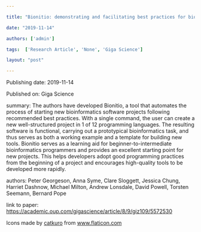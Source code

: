 ---
title: "Bionitio: demonstrating and facilitating best practices for bioinformatics command-line software"
date: "2019-11-14"
authors: ['admin']
tags:  ['Research Article', 'None', 'Giga Science']
layout: "post"
---
Publishing date: 2019-11-14

Published on: Giga Science

summary: The authors have developed Bionitio, a tool that automates the process of starting new bioinformatics software projects following recommended best practices. With a single command, the user can create a new well-structured project in 1 of 12 programming languages. The resulting software is functional, carrying out a prototypical bioinformatics task, and thus serves as both a working example and a template for building new tools. Bionitio serves as a learning aid for beginner-to-intermediate bioinformatics programmers and provides an excellent starting point for new projects. This helps developers adopt good programming practices from the beginning of a project and encourages high-quality tools to be developed more rapidly.

authors: Peter Georgeson, Anna Syme, Clare Sloggett, Jessica Chung, Harriet Dashnow, Michael Milton, Andrew Lonsdale, David Powell, Torsten Seemann, Bernard Pope

link to paper: https://academic.oup.com/gigascience/article/8/9/giz109/5572530

Icons made by <a href="https://www.flaticon.com/free-icon/bookshelves_3576884" title="catkuro">catkuro</a> from <a href="https://www.flaticon.com/" title="Flaticon"> www.flaticon.com</a>